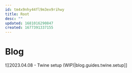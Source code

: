 ```yaml
---
id: tm4x9nhy44fl9m3ex9rihwy
title: Root
desc: ""
updated: 1681016290847
created: 1677391337155
---
```


# Blog

![[2023.04.08 - Twine setup (WIP)|blog.guides.twine.setup]]
